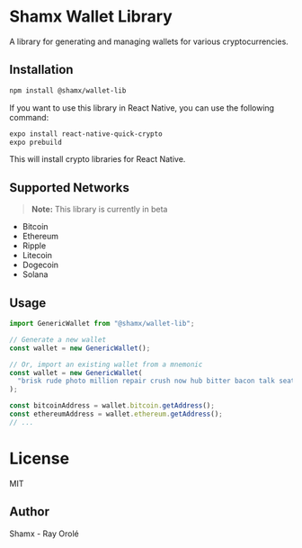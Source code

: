 # Shamx Wallet Library

A library for generating and managing wallets for various cryptocurrencies.

## Installation

```bash
npm install @shamx/wallet-lib
```

If you want to use this library in React Native, you can use the following command:

```bash
expo install react-native-quick-crypto
expo prebuild
```

This will install crypto libraries for React Native.

## Supported Networks

> **Note:** This library is currently in beta

- Bitcoin
- Ethereum
- Ripple
- Litecoin
- Dogecoin
- Solana

## Usage

```typescript
import GenericWallet from "@shamx/wallet-lib";

// Generate a new wallet
const wallet = new GenericWallet();

// Or, import an existing wallet from a mnemonic
const wallet = new GenericWallet(
  "brisk rude photo million repair crush now hub bitter bacon talk seat"
);

const bitcoinAddress = wallet.bitcoin.getAddress();
const ethereumAddress = wallet.ethereum.getAddress();
// ...
```

# License

MIT

## Author

Shamx - Ray Orolé
